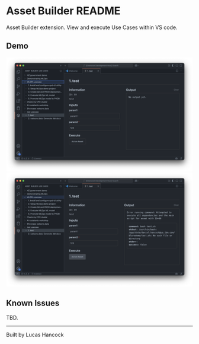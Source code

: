 # Asset Builder README

Asset Builder extension. View and execute Use Cases within VS code.

## Demo

![AssetBuilderImage](/images/Asset%20Builder%20v0.0.1.png)
![AssetBuilderImage](/images/Asset%20Builder%202%20v0.0.1.png)

## Known Issues

TBD.

---

Built by Lucas Hancock
